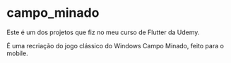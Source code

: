 # campo_minado

Este é um dos projetos que fiz no meu curso de Flutter da Udemy.

É uma recriação do jogo clássico do Windows Campo Minado, feito para o mobile.
